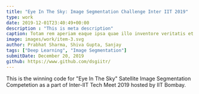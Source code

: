```yaml
---
title: "Eye In The Sky: Image Segmentation Challenge Inter IIT 2019"
type: work
date: 2019-12-01T23:40:49+00:00
description : "This is meta description"
caption: Totam rem aperiam eaque ipsa quae illo inventore veritatis et quasi architebetea...
image: images/work/item-3.svg
author: Prabhat Sharma, Shiva Gupta, Sanjay
tags: ["Deep Learning", "Image Segmentation"]
submitDate: December 20, 2019
github: https://www.github.com/dsgiitr/
---
```


This is the winning code for "Eye In The Sky" Satellite Image Segmentation Competetion as a part of Inter-IIT Tech Meet 2019  hosted by IIT Bombay.